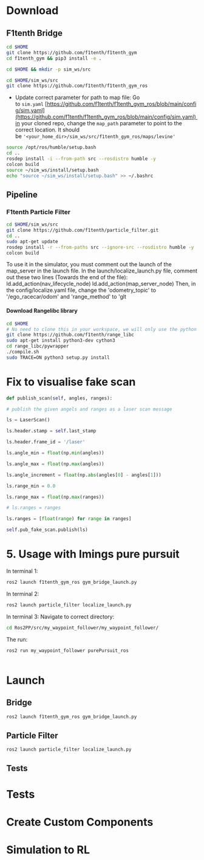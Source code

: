 # Download
## F1tenth Bridge
```bash
cd $HOME
git clone https://github.com/f1tenth/f1tenth_gym
cd f1tenth_gym && pip3 install -e .

cd $HOME && mkdir -p sim_ws/src

cd $HOME/sim_ws/src
git clone https://github.com/f1tenth/f1tenth_gym_ros
```
- Update correct parameter for path to map file: Go to `sim.yaml` [https://github.com/f1tenth/f1tenth_gym_ros/blob/main/config/sim.yaml](https://github.com/f1tenth/f1tenth_gym_ros/blob/main/config/sim.yaml) in your cloned repo, change the `map_path` parameter to point to the correct location. It should be `'<your_home_dir>/sim_ws/src/f1tenth_gym_ros/maps/levine'`
```bash
source /opt/ros/humble/setup.bash
cd ..
rosdep install -i --from-path src --rosdistro humble -y
colcon build
source ~/sim_ws/install/setup.bash
echo "source ~/sim_ws/install/setup.bash" >> ~/.bashrc
```
## Pipeline 
### F1tenth Particle Filter
```bash
cd $HOME/sim_ws/src
git clone https://github.com/f1tenth/particle_filter.git
cd ..
sudo apt-get update
rosdep install -r --from-paths src --ignore-src --rosdistro humble -y
colcon build
```
To use it in the simulator, you must comment out the launch of the map_server in the launch file. In the launch/localize_launch.py ​​file, comment out these two lines (Towards the end of the file):
    ld.add_action(nav_lifecycle_node)
    ld.add_action(map_server_node)
Then, in the config/localize.yaml file, change the 'odometry_topic' to '/ego_racecar/odom' and 'range_method' to 'glt
#### Download Rangelibc library
```bash
cd $HOME
# No need to clone this in your workspace, we will only use the python wrapper
git clone https://github.com/f1tenth/range_libc
sudo apt-get install python3-dev cython3
cd range_libc/pywrapper
./compile.sh
sudo TRACE=ON python3 setup.py install
```
# Fix to visualise fake scan

```python
def publish_scan(self, angles, ranges):

# publish the given angels and ranges as a laser scan message

ls = LaserScan()

ls.header.stamp = self.last_stamp

ls.header.frame_id = '/laser'

ls.angle_min = float(np.min(angles))

ls.angle_max = float(np.max(angles))

ls.angle_increment = float(np.abs(angles[0] - angles[1]))

ls.range_min = 0.0

ls.range_max = float(np.max(ranges))

# ls.ranges = ranges

ls.ranges = [float(range) for range in ranges]

self.pub_fake_scan.publish(ls)
```

# 5. Usage with Imings pure pursuit
In terminal 1:
```bash
ros2 launch f1tenth_gym_ros gym_bridge_launch.py
```
In terminal 2:
```bash
ros2 launch particle_filter localize_launch.py
```
In terminal 3:
Navigate to correct directory:
```bash
cd Ros2PP/src/my_waypoint_follower/my_waypoint_follower/
```
The run:
```bash
ros2 run my_waypoint_follower purePursuit_ros
```
```bash

```
# Launch
## Bridge
```bash
ros2 launch f1tenth_gym_ros gym_bridge_launch.py
```
## Particle Filter
```
ros2 launch particle_filter localize_launch.py
```
## Tests
# Tests
# Create Custom Components
# Simulation to RL

